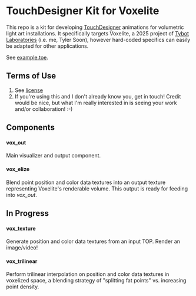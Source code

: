 # TouchDesigner Kit for Voxelite

This repo is a kit for developing [TouchDesigner](https://derivative.ca/) animations for volumetric light art installations. It specifically targets Voxelite, a 2025 project of [Tybot Laboratories](https://tybot.ca) (i.e. me, Tyler Soon), however hard-coded specifics can easily be adapted for other applications.

See [example.toe](example.toe).

## Terms of Use

1. See [license](LICENSE)
2. If you're using this and I don't already know you, get in touch! Credit would be nice, but what I'm really interested in is seeing your work and/or collaboration! :-)

## Components

#### vox_out

Main visualizer and output component.

#### vox_elize

Blend point position and color data textures into an output texture representing Voxelite's renderable volume. This output is ready for feeding into _vox_out_.

## In Progress

#### vox_texture

Generate position and color data textures from an input TOP. Render an image/video!

#### vox_trilinear

Perform trilinear interpolation on position and color data textures in voxelized space, a blending strategy of "splitting fat points" vs. increasing point density.
